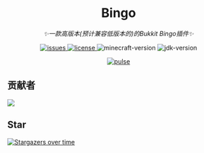 <div align="center">

# Bingo

_✨一款高版本(预计兼容低版本的)的Bukkit Bingo插件✨_
</div>

<p align="center">
    <a href="https://github.com/MHDFCraft/Bingo/issues">
        <img src="https://img.shields.io/github/issues/MHDFCraft/Bingo?style=flat-square" alt="issues">
    </a>
    <a href="https://github.com/Love-MHDF/MHDF-Tools/blob/main/LICENSE">
        <img src="https://img.shields.io/github/license/MHDFCraft/Bingo?style=flat-square" alt="license">
    </a>
    <img src="https://img.shields.io/badge/最佳支持版本-1.21-brightgreen?style=flat-square" alt="minecraft-version">
    <img src="https://img.shields.io/badge/JDK-21-brightgreen?style=flat-square" alt="jdk-version">
</p>

<p align="center">
</p>

<div align="center">
    <a href="https://github.com/MHDFCraft/Bingo/pulse">
        <img src="https://repobeats.axiom.co/api/embed/79fa72f94cb148dab3e78d75a0a199a2dee297e9.svg" alt="pulse">
    </a>
</div>

## 贡献者

<a href="https://github.com/MHDFCraft/Bingo/graphs/contributors">
  <img src="https://stg.contrib.rocks/image?repo=MHDFCraft/Bingo" />
</a>

## Star

[![Stargazers over time](https://starchart.cc/MHDFCraft/Bingo.svg?variant=adaptive)](https://starchart.cc/MHDFCraft/Bingo)